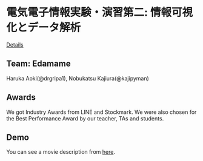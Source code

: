 # 電気電子情報実験・演習第二: 情報可視化とデータ解析 

[Details](http://yatani.jp/teaching/doku.php?id=2018infovislab:start)

## Team: Edamame
Haruka Aoki(@drgripa1), Nobukatsu Kajiura(@kajipyman)

## Awards
We got Industry Awards from LINE and Stockmark.
We were also chosen for the Best Performance Award by our teacher, TAs and students. 

## Demo
You can see a movie description from [here](https://youtu.be/4QqEMkd728M).